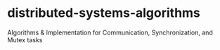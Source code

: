 # distributed-systems-algorithms
Algorithms &amp; Implementation for Communication, Synchronization, and Mutex tasks
